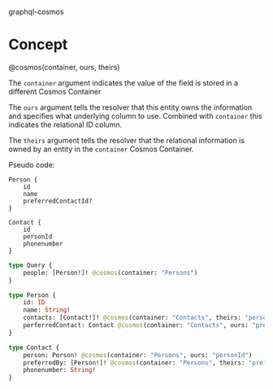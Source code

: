 graphql-cosmos

# Concept

@cosmos(container, ours, theirs)

The `container` argument indicates the value of the field is stored in a different Cosmos Container

The `ours` argument tells the resolver that this entity owns the information and specifies what underlying column to use. Combined with `container` this indicates the relational ID column.

The `theirs` argument tells the resolver that the relational information is owned by an entity in the `container` Cosmos Container.

Pseudo code:
```
Person {
    id
    name
    preferredContactId?
}

Contact {
    id
    personId
    phonenumber
}
```

```graphql
type Query {
    people: [Person!]! @cosmos(container: "Persons")
}

type Person {
    id: ID
    name: String!
    contacts: [Contact!]! @cosmos(container: "Contacts", theirs: "personId")
    perferredContact: Contact @cosmos(container: "Contacts", ours: "preferredContactId")
}

type Contact {
    person: Person! @cosmos(container: "Persons", ours: "personId")
    preferredBy: [Person!]! @cosmos(container: "Persons", theirs: "preferredContactId")
    phonenumber: String!
}
```
